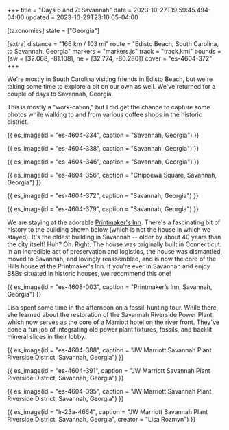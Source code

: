 +++
title = "Days 6 and 7: Savannah"
date = 2023-10-27T19:59:45.494-04:00
updated = 2023-10-29T23:10:05-04:00

[taxonomies]
state = ["Georgia"]

[extra]
distance = "166 km / 103 mi"
route = "Edisto Beach, South Carolina, to Savannah, Georgia"
markers = "markers.js"
track = "track.kml"
bounds = {sw = [32.068, -81.108], ne = [32.774, -80.280]}
cover = "es-4604-372"
+++

We're mostly in South Carolina visiting friends in Edisto Beach, but we're taking some time to explore a bit on our own as well. We've returned for a couple of days to Savannah, Georgia.

<!-- more -->

This is mostly a "work-cation," but I did get the chance to capture some photos while walking to and from various coffee shops in the historic district.

{{ es_image(id = "es-4604-334", caption = "Savannah, Georgia") }}

{{ es_image(id = "es-4604-338", caption = "Savannah, Georgia") }}

{{ es_image(id = "es-4604-346", caption = "Savannah, Georgia") }}

{{ es_image(id = "es-4604-356", caption = "Chippewa Square, Savannah, Georgia") }}

{{ es_image(id = "es-4604-372", caption = "Savannah, Georgia") }}

{{ es_image(id = "es-4604-379", caption = "Savannah, Georgia") }}

We are staying at the adorable [Printmaker's Inn](http://printmakersinn.com). There's a fascinating bit of history to the building shown below (which is not the house in which we stayed): It's the oldest building in Savannah -- older by about 40 years than the city itself! Huh? Oh. Right. The house was originally built in Connecticut. In an incredible act of preservation and logistics, the house was dismantled, moved to Savannah, and lovingly reassembled, and is now the core of the Hills house at the Printmaker's Inn. If you're ever in Savannah and enjoy B&Bs situated in historic houses, we recommend this one!

{{ es_image(id = "es-4608-003", caption = "Printmaker’s Inn, Savannah, Georgia") }}

Lisa spent some time in the afternoon on a fossil-hunting tour. While there, she learned about the restoration of the Savannah Riverside Power Plant, which now serves as the core of a Marriott hotel on the river front. They've done a fun job of integrating old power plant fixtures, fossils, and backlit mineral slices in their lobby.

{{ es_image(id = "es-4604-388", caption = "JW Marriott Savannah Plant Riverside District, Savannah, Georgia") }}

{{ es_image(id = "es-4604-391", caption = "JW Marriott Savannah Plant Riverside District, Savannah, Georgia") }}

{{ es_image(id = "es-4604-395", caption = "JW Marriott Savannah Plant Riverside District, Savannah, Georgia") }}

{{ es_image(id = "lr-23a-4664", caption = "JW Marriott Savannah Plant Riverside District, Savannah, Georgia", creator = "Lisa Rozmyn") }}
